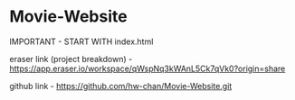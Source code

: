 # Movie-Website

IMPORTANT - START WITH index.html

eraser link (project breakdown) - https://app.eraser.io/workspace/qWspNq3kWAnL5Ck7qVk0?origin=share

github link - https://github.com/hw-chan/Movie-Website.git
